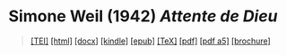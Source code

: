 # Simone Weil (1942)  <em>Attente de Dieu</em> 

>  <a target="_blank" title="Source XML/TEI" class="mime48 tei" href="https://hurlus.github.io/tei/weil-simone1942_attente-dieu.xml">[TEI]</a>  <a target="_blank" title="HTML une page" class="mime48 html" href="https://hurlus.github.io/weil-simone1942_attente-dieu/weil-simone1942_attente-dieu.html">[html]</a>  <a target="_blank" title="Bureautique (LibreOffice, MS.Word)" class="mime48 docx" href="https://hurlus.github.io/weil-simone1942_attente-dieu/weil-simone1942_attente-dieu.docx">[docx]</a>  <a target="_blank" title="Amazon.kindle" class="mime48 mobi" href="https://hurlus.github.io/weil-simone1942_attente-dieu/weil-simone1942_attente-dieu.mobi">[kindle]</a>  <a target="_blank" title="EPUB, pour liseuses et téléphones" class="mime48 epub" href="https://hurlus.github.io/weil-simone1942_attente-dieu/weil-simone1942_attente-dieu.epub">[epub]</a>  <a target="_blank" title="LaTeX" class="mime48 tex" href="https://hurlus.github.io/weil-simone1942_attente-dieu/weil-simone1942_attente-dieu.tex">[TeX]</a>  <a target="_blank" title="PDF à imprimer, A4 2 colonnes" class="mime48 pdf" href="https://hurlus.github.io/weil-simone1942_attente-dieu/weil-simone1942_attente-dieu.pdf">[pdf]</a>  <a target="_blank" title="PDF à lire, A5 une colonne" class="mime48 a5" href="https://hurlus.github.io/weil-simone1942_attente-dieu/weil-simone1942_attente-dieu_a5.pdf">[pdf a5]</a>  <a target="_blank" title="Brochure à agrafer, pdf imposé pour imprimante recto/verso" class="mime48 brochure" href="https://hurlus.github.io/weil-simone1942_attente-dieu/weil-simone1942_attente-dieu_brochure.pdf">[brochure]</a> 
